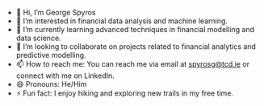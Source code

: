 - 👋 Hi, I’m George Spyros
- 👀 I’m interested in financial data analysis and machine learning.
- 🌱 I’m currently learning advanced techniques in financial modelling and data science.
- 💞️ I’m looking to collaborate on projects related to financial analytics and predictive modelling.
- 📫 How to reach me: You can reach me via email at spyrosg@tcd.ie or connect with me on LinkedIn.
- 😄 Pronouns: He/Him
- ⚡ Fun fact: I enjoy hiking and exploring new trails in my free time.
